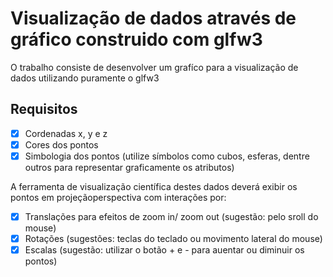 # Visualização de dados através de gráfico construido com glfw3



O trabalho consiste de desenvolver um grafíco para a visualização de dados utilizando puramente o glfw3



## Requisitos

- [x] Cordenadas x, y e z
- [x] Cores dos pontos
- [x] Simbologia dos pontos (utilize símbolos como cubos, esferas, dentre outros para representar graficamente os atributos)

A   ferramenta   de   visualização   científica   destes   dados   deverá   exibir   os   pontos   em   projeçãoperspectiva com interações por:

- [x] Translações para efeitos de zoom in/ zoom out (sugestão: pelo sroll do mouse)
- [x] Rotações (sugestões: teclas do teclado ou movimento lateral do mouse)
- [x] Escalas (sugestão: utilizar o botão + e - para auentar ou diminuir os pontos)